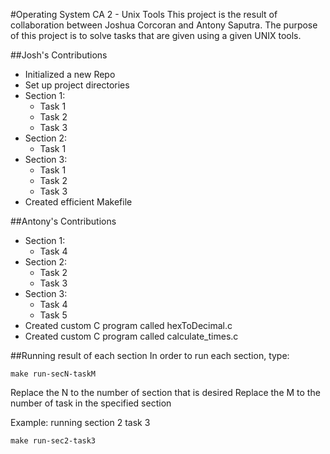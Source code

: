 #Operating System CA 2 - Unix Tools
This project is the result of collaboration between Joshua Corcoran and Antony Saputra.
The purpose of this project is to solve tasks that are given using a given UNIX tools.

##Josh's Contributions
* Initialized a new Repo
* Set up project directories
* Section 1:
	- Task 1
	- Task 2
	- Task 3
* Section 2:
	- Task 1
* Section 3:
	- Task 1
	- Task 2
	- Task 3
* Created efficient Makefile

##Antony's Contributions
* Section 1:
	- Task 4
* Section 2:
	- Task 2
	- Task 3
* Section 3:
	- Task 4
	- Task 5
* Created custom C program called hexToDecimal.c
* Created custom C program called calculate_times.c

##Running result of each section
In order to run each section, type:

```
make run-secN-taskM
```
Replace the N to the number of section that is desired
Replace the M to the number of task in the specified section

Example: running section 2 task 3

```
make run-sec2-task3
```

